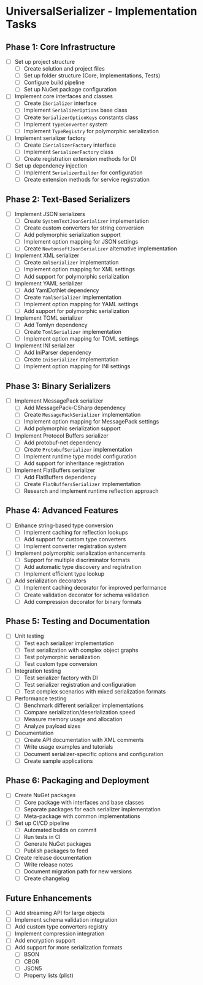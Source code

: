 # UniversalSerializer - Implementation Tasks

## Phase 1: Core Infrastructure

- [ ] Set up project structure
  - [ ] Create solution and project files
  - [ ] Set up folder structure (Core, Implementations, Tests)
  - [ ] Configure build pipeline
  - [ ] Set up NuGet package configuration

- [ ] Implement core interfaces and classes
  - [ ] Create `ISerializer` interface
  - [ ] Implement `SerializerOptions` base class
  - [ ] Create `SerializerOptionKeys` constants class
  - [ ] Implement `TypeConverter` system
  - [ ] Implement `TypeRegistry` for polymorphic serialization

- [ ] Implement serializer factory
  - [ ] Create `ISerializerFactory` interface
  - [ ] Implement `SerializerFactory` class
  - [ ] Create registration extension methods for DI

- [ ] Set up dependency injection
  - [ ] Implement `SerializerBuilder` for configuration
  - [ ] Create extension methods for service registration

## Phase 2: Text-Based Serializers

- [ ] Implement JSON serializers
  - [ ] Create `SystemTextJsonSerializer` implementation
  - [ ] Create custom converters for string conversion
  - [ ] Add polymorphic serialization support
  - [ ] Implement option mapping for JSON settings
  - [ ] Create `NewtonsoftJsonSerializer` alternative implementation

- [ ] Implement XML serializer
  - [ ] Create `XmlSerializer` implementation
  - [ ] Implement option mapping for XML settings
  - [ ] Add support for polymorphic serialization

- [ ] Implement YAML serializer
  - [ ] Add YamlDotNet dependency
  - [ ] Create `YamlSerializer` implementation
  - [ ] Implement option mapping for YAML settings
  - [ ] Add support for polymorphic serialization

- [ ] Implement TOML serializer
  - [ ] Add Tomlyn dependency
  - [ ] Create `TomlSerializer` implementation
  - [ ] Implement option mapping for TOML settings

- [ ] Implement INI serializer
  - [ ] Add IniParser dependency
  - [ ] Create `IniSerializer` implementation
  - [ ] Implement option mapping for INI settings

## Phase 3: Binary Serializers

- [ ] Implement MessagePack serializer
  - [ ] Add MessagePack-CSharp dependency
  - [ ] Create `MessagePackSerializer` implementation
  - [ ] Implement option mapping for MessagePack settings
  - [ ] Add polymorphic serialization support

- [ ] Implement Protocol Buffers serializer
  - [ ] Add protobuf-net dependency
  - [ ] Create `ProtobufSerializer` implementation
  - [ ] Implement runtime type model configuration
  - [ ] Add support for inheritance registration

- [ ] Implement FlatBuffers serializer
  - [ ] Add FlatBuffers dependency
  - [ ] Create `FlatBuffersSerializer` implementation
  - [ ] Research and implement runtime reflection approach

## Phase 4: Advanced Features

- [ ] Enhance string-based type conversion
  - [ ] Implement caching for reflection lookups
  - [ ] Add support for custom type converters
  - [ ] Implement converter registration system

- [ ] Implement polymorphic serialization enhancements
  - [ ] Support for multiple discriminator formats
  - [ ] Add automatic type discovery and registration
  - [ ] Implement efficient type lookup

- [ ] Add serialization decorators
  - [ ] Implement caching decorator for improved performance
  - [ ] Create validation decorator for schema validation
  - [ ] Add compression decorator for binary formats

## Phase 5: Testing and Documentation

- [ ] Unit testing
  - [ ] Test each serializer implementation
  - [ ] Test serialization with complex object graphs
  - [ ] Test polymorphic serialization
  - [ ] Test custom type conversion

- [ ] Integration testing
  - [ ] Test serializer factory with DI
  - [ ] Test serializer registration and configuration
  - [ ] Test complex scenarios with mixed serialization formats

- [ ] Performance testing
  - [ ] Benchmark different serializer implementations
  - [ ] Compare serialization/deserialization speed
  - [ ] Measure memory usage and allocation
  - [ ] Analyze payload sizes

- [ ] Documentation
  - [ ] Create API documentation with XML comments
  - [ ] Write usage examples and tutorials
  - [ ] Document serializer-specific options and configuration
  - [ ] Create sample applications

## Phase 6: Packaging and Deployment

- [ ] Create NuGet packages
  - [ ] Core package with interfaces and base classes
  - [ ] Separate packages for each serializer implementation
  - [ ] Meta-package with common implementations

- [ ] Set up CI/CD pipeline
  - [ ] Automated builds on commit
  - [ ] Run tests in CI
  - [ ] Generate NuGet packages
  - [ ] Publish packages to feed

- [ ] Create release documentation
  - [ ] Write release notes
  - [ ] Document migration path for new versions
  - [ ] Create changelog

## Future Enhancements

- [ ] Add streaming API for large objects
- [ ] Implement schema validation integration
- [ ] Add custom type converters registry
- [ ] Implement compression integration
- [ ] Add encryption support
- [ ] Add support for more serialization formats
  - [ ] BSON
  - [ ] CBOR
  - [ ] JSON5
  - [ ] Property lists (plist)
